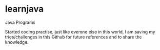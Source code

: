 # learnjava
Java Programs

Started coding practise, just like everone else in this world, I am saving my tries/challenges in this Github for future references and to share the knowledge.

